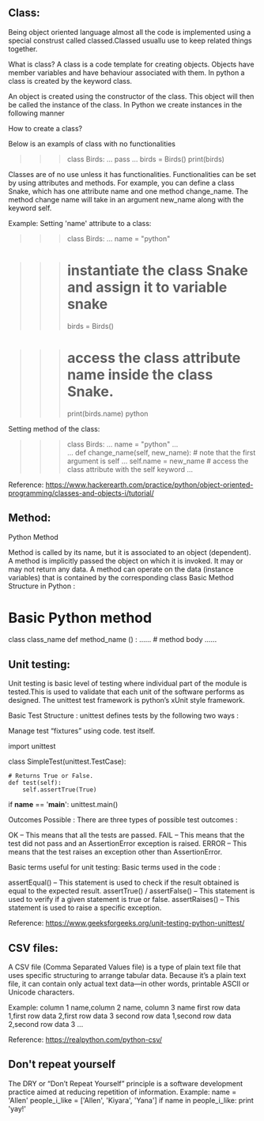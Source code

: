 
## Class: 

Being object oriented language almost all the code is implemented using a special construst called classed.Classed usuallu use to keep related things together.

What is class?
A class is a code template for creating objects. Objects have member variables and have behaviour associated with them. In python a class is created by the keyword class.

An object is created using the constructor of the class. This object will then be called the instance of the class. In Python we create instances in the following manner

How to create a class?

Below is an exampls of class with no functionalities

>>> class Birds:
...     pass
... 
>>> birds = Birds()
>>> print(birds)

Classes are of no use unless it has functionalities. Functionalities can be set by using attributes and methods. For example, you can define a class Snake, which has one attribute name and one method change_name. The method change name will take in an argument new_name along with the keyword self.

Example:
Setting 'name' attribute to a class:
>>> class Birds:
...     name = "python"

>>> # instantiate the class Snake and assign it to variable snake
>>> birds = Birds()

>>> # access the class attribute name inside the class Snake.
>>> print(birds.name)
python

Setting method of the class:

>>> class Birds:
...     name = "python"
...     
...     def change_name(self, new_name): # note that the first argument is self
...         self.name = new_name # access the class attribute with the self keyword
...

Reference:
https://www.hackerearth.com/practice/python/object-oriented-programming/classes-and-objects-i/tutorial/



## Method:

Python Method

Method is called by its name, but it is associated to an object (dependent).
A method is implicitly passed the object on which it is invoked.
It may or may not return any data.
A method can operate on the data (instance variables) that is contained by the corresponding class
Basic Method Structure in Python :

# Basic Python method  
class class_name 
    def method_name () : 
        ...... 
        # method body 
        ......  


## Unit testing:

Unit testing is basic level of testing where individual part of the module is tested.This is used to validate that each unit of the software performs as designed.
The unittest test framework is python’s xUnit style framework.

Basic Test Structure :
unittest defines tests by the following two ways :

Manage test “fixtures” using code.
test itself.

import unittest 
  
class SimpleTest(unittest.TestCase): 
  
    # Returns True or False.  
    def test(self):         
        self.assertTrue(True) 
  
if __name__ == '__main__': 
    unittest.main()


Outcomes Possible :
There are three types of possible test outcomes :

OK – This means that all the tests are passed.
FAIL – This means that the test did not pass and an AssertionError exception is raised.
ERROR – This means that the test raises an exception other than AssertionError.


Basic terms useful for unit testing:
Basic terms used in the code :

assertEqual() – This statement is used to check if the result obtained is equal to the expected result.
assertTrue() / assertFalse() – This statement is used to verify if a given statement is true or false.
assertRaises() – This statement is used to raise a specific exception.

Reference:
https://www.geeksforgeeks.org/unit-testing-python-unittest/


## CSV files:

A CSV file (Comma Separated Values file) is a type of plain text file that uses specific structuring to arrange tabular data. Because it’s a plain text file, it can contain only actual text data—in other words, printable ASCII or Unicode characters.

Example:
column 1 name,column 2 name, column 3 name
first row data 1,first row data 2,first row data 3
second row data 1,second row data 2,second row data 3
...

Reference:
https://realpython.com/python-csv/


## Don't repeat yourself

The DRY or “Don’t Repeat Yourself” principle is a software development practice aimed at reducing repetition of information. 
Example: name = 'Allen'
people_i_like = ['Allen', 'Kiyara', 'Yana']
if name in people_i_like:
    print 'yay!'
